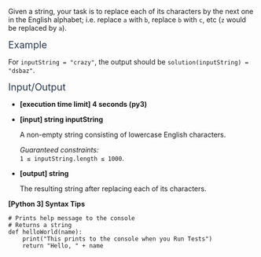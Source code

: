 <p>Given a string, your task is to replace each of its characters by the next one in the English alphabet; i.e. replace <code>a</code> with <code>b</code>, replace <code>b</code> with <code>c</code>, etc (<code>z</code> would be replaced by <code>a</code>).</p>
<p><span class="markdown--header" style="color:#2b3b52;font-size:1.4em">Example</span></p>
<p>For <code>inputString = "crazy"</code>, the output should be <code>solution(inputString) = "dsbaz"</code>.</p>
<p><span class="markdown--header" style="color:#2b3b52;font-size:1.4em">Input/Output</span></p>
<ul>
<li>
<p><strong>[execution time limit] 4 seconds (py3)</strong></p>
</li>
<li>
<p><strong>[input] string inputString</strong></p>
<p>A non-empty string consisting of lowercase English characters.</p>
<p><em>Guaranteed constraints:</em><br />
<code>1 ≤ inputString.length ≤ 1000</code>.</p>
</li>
<li>
<p><strong>[output] string</strong></p>
<p>The resulting string after replacing each of its characters.</p>
</li>
</ul>
<p><strong>[Python 3] Syntax Tips</strong></p>
<pre><code class="language-python"><span class="hljs-comment"># Prints help message to the console</span>
<span class="hljs-comment"># Returns a string</span>
<span class="hljs-keyword">def</span> <span class="hljs-title function_">helloWorld</span>(<span class="hljs-params">name</span>):
    <span class="hljs-built_in">print</span>(<span class="hljs-string">"This prints to the console when you Run Tests"</span>)
    <span class="hljs-keyword">return</span> <span class="hljs-string">"Hello, "</span> + name

</code></pre>
